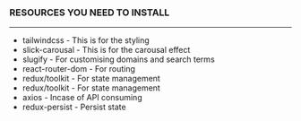 ### RESOURCES YOU NEED TO INSTALL

---

- tailwindcss - This is for the styling
- slick-carousal - This is for the carousal effect
- slugify - For customising domains and search terms
- react-router-dom - For routing
- redux/toolkit - For state management
- redux/toolkit - For state management
- axios - Incase of API consuming
- redux-persist - Persist state
